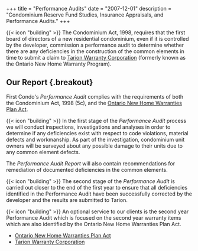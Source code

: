 +++
title = "Performance Audits"
date = "2007-12-01"
description = "Condominium Reserve Fund Studies, Insurance Appraisals, and Performance Audits."
+++

{{< icon "building" >}}
The Condominium Act, 1998, requires that the first board of directors
of a new residential condominium, even if it is controlled by the
developer, commission a performance audit to determine whether there
are any deficiencies in the construction of the common elements in
time to submit a claim to
[Tarion Warranty Corporation](http://www.tarion.com/)
(formerly known as the Ontario New Home Warranty Program).

## Our Report {.breakout}

First Condo's <i>Performance Audit</i> complies with the requirements
of both the Condominium Act, 1998 (5c), and the
[Ontario New Home Warranties Plan Act](http://www.e-laws.gov.on.ca/html/statutes/english/elaws_statutes_90o31_e.htm).

{{< icon "building" >}}
In the first stage of the _Performance Audit_ process we will
conduct inspections, investigations and analyses in order
to determine if any deficiencies exist with respect to code violations,
material defects and workmanship.  As part of the investigation,
condominium unit owners will be surveyed about any possible damage to
their units due to any common element defects.

The _Performance Audit Report_ will also contain recommendations
for remediation of documented deficiencies in the common elements.

{{< icon "building" >}}
The second stage of the _Performance Audit_ is carried out closer
to the end of the first year to ensure that all deficiencies identified
in the Performance Audit have been successfully corrected by the
developer and the results are submitted to Tarion.

{{< icon "building" >}}
An optional service to our clients is the second year Performance Audit
which is focused on the second year warranty items which are also
identified by the Ontario New Home Warranties Plan Act. 

* [Ontario New Home Warranties Plan Act](http://www.e-laws.gov.on.ca/html/statutes/english/elaws_statutes_90o31_e.htm)
* [Tarion Warranty Corporation](http://www.tarion.com/)
